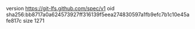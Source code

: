 version https://git-lfs.github.com/spec/v1
oid sha256:bb8717a0a624573927ff316139f5eea274830597a1fb9efc7b1c10e45afe817c
size 1271

